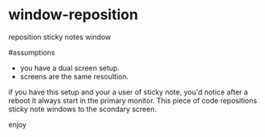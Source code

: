# window-reposition
reposition sticky notes window

#assumptions
- you have a dual screen setup.
- screens are the same resoultion.

if you have this setup and your a user of sticky note, you'd notice after a reboot it always start in the primary monitor. This piece of code repositions sticky note windows to the scondary screen.

enjoy
